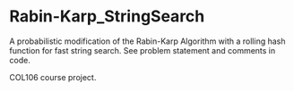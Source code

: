 # Rabin-Karp_StringSearch
A probabilistic modification of the Rabin-Karp Algorithm with a rolling hash function for fast string search. See problem statement and comments in code.

COL106 course project.
